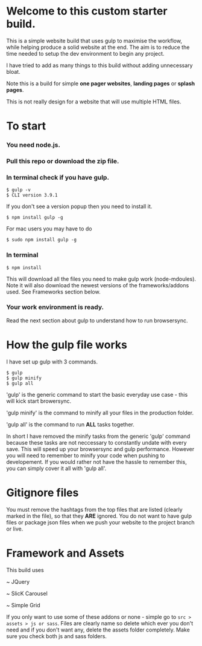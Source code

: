 # Welcome to this custom starter build.

This is a simple website build that uses gulp to maximise the workflow, while helping produce a solid website at the end. The aim is to reduce the time needed to setup the dev environment to begin any project.

I have tried to add as many things to this build without adding unnecessary bloat.

Note this is a build for simple **one pager websites**, **landing pages** or **splash pages**.

This is not really design for a website that will use multiple HTML files.

# To start

### You need node.js. 
### Pull this repo or download the zip file.
### In terminal check if you have gulp.
```
$ gulp -v
$ CLI version 3.9.1
```
If you don't see a version popup then you need to install it.
```
$ npm install gulp -g
```
For mac users you may have to do 
```
$ sudo npm install gulp -g
```
### In terminal 
```
$ npm install
``` 
This will download all the files you need to make gulp work (node-mdoules). Note it will also download the newest versions of the frameworks/addons used. See Frameworks section below.
### Your work environment is ready.
Read the next section about gulp to understand how to run browsersync.


# How the gulp file works

I have set up gulp with 3 commands.
```
$ gulp
$ gulp minify
$ gulp all
```
'gulp' is the generic command to start the basic everyday use case - this will kick start browersync.

'gulp minify' is the command to minify all your files in the production folder.

'gulp all' is the command to run **ALL** tasks together.

In short I have removed the minify tasks from the generic 'gulp' command because these tasks are not neccessary to constantly undate with every save. This will speed up your browsersync and gulp performance. However you will need to remember to minify your code when pushing to developement. If you would rather not have the hassle to remember this, you can simply cover it all with 'gulp all'.

# Gitignore files

You must remove the hashtags from the top files that are listed (clearly marked in the file), so that they **ARE** ignored. You do not want to have gulp files or package json files when we push your website to the project branch or live.

# Framework and Assets

This build uses
   
   ~ JQuery
   
   ~ SlicK Carousel
   
   ~ Simple Grid

If you only want to use some of these addons or none - simple go to `src > assets > js or sass`. Files are clearly name so delete which ever you don't need and if you don't want any, delete the assets folder completely. Make sure you check both js and sass folders.
